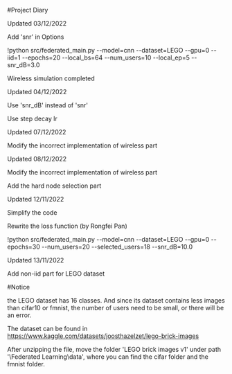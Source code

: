 #Project Diary

Updated 03/12/2022

Add 'snr' in Options

!python src/federated_main.py --model=cnn --dataset=LEGO --gpu=0 --iid=1 --epochs=20 --local_bs=64 --num_users=10 --local_ep=5 --snr_dB=3.0

Wireless simulation completed

Updated 04/12/2022

Use 'snr_dB' instead of 'snr'

Use step decay lr

Updated 07/12/2022

Modify the incorrect implementation of wireless part

Updated 08/12/2022

Modify the incorrect implementation of wireless part

Add the hard node selection part

Updated 12/11/2022

Simplify the code

Rewrite the loss function (by Rongfei Pan)

!python src/federated_main.py --model=cnn --dataset=LEGO --gpu=0 --epochs=30 --num_users=20 --selected_users=18 --snr_dB=10.0

Updated 13/11/2022

Add non-iid part for LEGO dataset

#Notice

the LEGO dataset has 16 classes. And since its dataset contains less images than cifar10 or fmnist, the number of users need to be small, or there will be an error.

The dataset can be found in https://www.kaggle.com/datasets/joosthazelzet/lego-brick-images

After unzipping the file, move the folder 'LEGO brick images v1' under path '\Federated Learning\data', where you can find the cifar folder and the fmnist folder.
